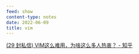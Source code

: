 ```yaml
---
feed: show
content-type: notes
date: 2022-06-09
title: vim
---
```


[(29 封私信) VIM这么难用，为啥这么多人热衷？ - 知乎](cubox://card?id=ff80808181224aa001812341839b27a3)
